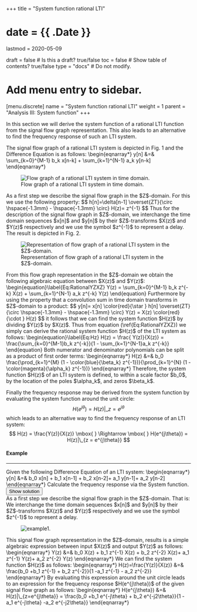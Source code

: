 +++
title = "System function rational LTI"

# date = {{ .Date }}
lastmod = 2020-05-09

draft = false  # Is this a draft? true/false
toc = false  # Show table of contents? true/false
type = "docs"  # Do not modify.

# Add menu entry to sidebar.
[menu.discrete]
  name = "System function rational LTI"
  weight = 1
  parent = "Analysis III: System function"
+++

In this section we will derive the system function of a rational LTI function from the signal flow graph representation. This also leads to an alternative to find the frequency response of such an LTI system.

The signal flow graph of a rational LTI system is depicted in Fig. 1 and the Difference Equation is as follows:
\begin{eqnarray*}
 y[n] &=& \sum_{k=0}^{M-1} b_k x[n-k] + \sum_{k=1}^{N-1} a_k y[n-k]
\end{eqnarray*}
<div style="max-width: 800px; margin: auto">
  <figure>
    <img
      src="/../files/7.Images/discrete/analysis/system/flowdiagram.svg"
      alt="Flow graph of a rational LTI system in time domain."
    />
    <figcaption class="numbered">
      Flow graph of a rational LTI system in time domain.
    </figcaption>
  </figure>
</div>
As a first step we describe the signal flow graph in the $Z$-domain. For this we use the following property:
$$
h[n]=\delta[n-1] \overset{ZT}{\circ  \hspace{-1.3mm} - \hspace{-1.3mm} \circ} H(z)= z^{-1}
$$
Thus for the description of the signal flow graph in $Z$-domain,
we interchange the time domain sequences $x[n]$ and $y[n]$ by their $Z$-transforms $X(z)$ and $Y(z)$ respectively and we use the symbol $z^{-1}$ to represent a delay. The result is depicted in Fig. 2.
<div style="max-width: 800px; margin: auto">
  <figure>
    <img
      src="/../files/7.Images/discrete/analysis/system/flowdiagramZ.svg"
      alt="Representation of flow graph of a rational LTI system in the $Z$-domain."
    />
    <figcaption class="numbered">
      Representation of flow graph of a rational LTI system in the $Z$-domain.
    </figcaption>
  </figure>
</div>
From this flow graph representation in the $Z$-domain we obtain the following algebraic equation between $X(z)$ and $Y(z)$:
\begin{equation}\label{Eq:RationalYZXZ}
Y(z) = \sum_{k=0}^{M-1} b_k z^{-k} X(z) + \sum_{k=1}^{N-1} a_k z^{-k} Y(z)
\end{equation}
Furthermore by using the property that a convolution sum in time domain transforms in $Z$-domain to a product:
$$
y[n]= x[n] \color{red}{\star } h[n] \overset{ZT}{\circ  \hspace{-1.3mm} - \hspace{-1.3mm} \circ} Y(z) = X(z) \color{red}{\cdot } H(z)
$$
it follows that we can find the system function $H(z)$ by dividing $Y(z)$ by $X(z)$. Thus from equation (\ref{Eq:RationalYZXZ}) we simply can derive the rational system function $H(z)$ of the LTI system as follows:
\begin{equation}\label{Eq:Hz}
H(z) = \frac{ Y(z)}{X(z)} =
\frac{\sum_{k=0}^{M-1}b_k z^{-k}}{1 - \sum_{k=1}^{N-1}a_k z^{-k}}
\end{equation}
Both numerator and denominator polynomials can be split as a product of first order terms:
\begin{eqnarray*}
H(z) &=& b_0 \frac{\prod_{k=1}^{M} (1 - \color{blue}{\beta_k} z^{-1})}{\prod_{k=1}^{N} (1 - \color{magenta}{\alpha_k} z^{-1})}
\end{eqnarray*}
Therefore, the system function $H(z)$ of an LTI system is defined, to within a scale factor $b_0$, by the location of the poles $\alpha_k$, and zeros $\beta_k$.

Finally the frequency response may be derived from the system function by evaluating the system function around the unit circle:
$$
H(e^{j\theta}) = H(z)|\_{z = e^{j\theta}}
$$
which leads to an alternative way to find the frequency response of an LTI system:
$$
H(z) = \frac{Y(z)}{X(z)}
\mbox{ } \Rightarrow \mbox{ } H(e^{j\theta}) = H(z)|\_{z = e^{j\theta}}
$$

<div class="example">
<h4> Example </h4>
<hr>
Given the following Difference Equation of an LTI system:
\begin{eqnarray*}
y[n] &=& b_0 x[n] + b_1 x[n-1] + b_2 x[n-2]+ a_1 y[n-1]+ a_2 y[n-2]
\end{eqnarray*}
Calculate the frequency response via the System function.
<button class="collapsible">Show solution</button>
<div class="content">
As a first step we describe the signal flow graph in the $Z$-domain. That is:  We interchange the time domain sequences $x[n]$ and $y[n]$ by their $Z$-transforms $X(z)$ and $Y(z)$ respectively and we use the symbol $z^{-1}$ to represent a delay.
<div style="max-width: 800px; margin: auto">
  <figure>
    <img
      src="/../files/7.Images/discrete/analysis/system/example1.svg"
      alt="example1."
    />
  </figure>
</div>
This signal flow graph representation in the $Z$-domain, results is a simple algebraic expression between input $X(z)$ and output $Y(z)$ as follows:
\begin{eqnarray*}
Y(z) &=& b_0 X(z) + b_1 z^{-1} X(z) + b_2 z^{-2} X(z)+ a_1 z^{-1} Y(z)+ a_2 z^{-2} Y(z)
\end{eqnarray*}
We can find the system function $H(z)$ as follows:
\begin{eqnarray*}
H(z)=\frac{Y(z)}{X(z)} &=&  \frac{b_0 +b_1 z^{-1} + b_2 z^{-2}}{1 -a_1 z^{-1} - a_2 z^{-2}}
\end{eqnarray*}
By evaluating this expression around the unit circle leads to an expression for the frequency response $H(e^{j\theta})$ of the given signal flow graph as follows:
\begin{eqnarray*}
H(e^{j\theta}) &=& H(z)|\_{z=e^{j\theta}} =
\frac{b_0 +b_1 e^{-j\theta} + b_2 e^{-j2\theta}}{1 -a_1 e^{-j\theta} -a_2 e^{-j2\theta}}
\end{eqnarray*}
</div>
</div>
